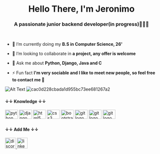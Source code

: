 <h1 align="center">Hello There, I'm Jeronimo</h1>
<h3 align="center">A passionate junior backend developer(in progress)🦅🧑‍💻</h3>
<br>

- 🌱 I’m currently doing my **B.S in Computer Science, 26'**

- 👯 I’m looking to collaborate in **a project, any offer is welcome**

- 💬 Ask me about **Python, Django, Java and C**

- ⚡ Fun fact **I'm very sociable and I like to meet new people, so feel free to contact me 🤪**

![Alt Text](https://i.gifer.com/rX.gif)
![cac0d228cbada1d955bc73ee681267a2](https://user-images.githubusercontent.com/105029188/176026522-ab000b62-b7ee-4d8f-ad6e-46c24fff2e3e.gif)

###
<h4>↓↓ Knowledge ↓↓</h4>
<div align="left">
  <img src="https://cdn.jsdelivr.net/gh/devicons/devicon/icons/python/python-original.svg" height="30" width="42" alt="python logo"  />
  <img src="https://cdn.jsdelivr.net/gh/devicons/devicon/icons/django/django-plain.svg" height="30" width="42" alt="django logo"  />
  <img src="https://cdn.jsdelivr.net/gh/devicons/devicon/icons/html5/html5-original.svg" height="30" width="42" alt="html5 logo"  />
  <img src="https://cdn.jsdelivr.net/gh/devicons/devicon/icons/css3/css3-original.svg" height="30" width="42" alt="css3 logo"  />
  <img src="https://cdn.jsdelivr.net/gh/devicons/devicon/icons/bootstrap/bootstrap-original.svg" height="30" width="42" alt="bootstrap logo"  />
  <img src="https://cdn.jsdelivr.net/gh/devicons/devicon/icons/git/git-original.svg" height="30" width="42" alt="git logo"  />
  <img src="https://cdn.jsdelivr.net/gh/devicons/devicon/icons/java/java-original.svg" height="30" width="42" alt="git logo"  />
  <img src="https://cdn.jsdelivr.net/gh/devicons/devicon/icons/c/c-original.svg" height="30" width="42" alt="git logo"  />
</div>

###
<h4>↓↓ Add Me ↓↓</h4>
<div align="left">
  <a href="#" target="_blank">
    <img src="https://img.shields.io/static/v1?message=ScopexX 6621&logo=discord&label=&color=7289DA&logoColor=white&labelColor=&style=for-the-badge" height="35" alt="discord logo"  />
  </a>
  <a href="https://www.linkedin.com/in/jeronimo-a-84223b230/" target="_blank">
    <img src="https://img.shields.io/static/v1?message=LinkedIn&logo=linkedin&label=&color=0077B5&logoColor=white&labelColor=&style=for-the-badge" height="35" alt="linkedin logo"  />
  </a>
</div>

###
